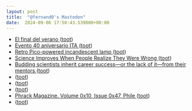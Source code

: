 ```yaml
---
layout: post
title:  "@fernand0's Mastodon"
date:  2024-09-06 17:50:43.539000+00:00
---
```

*  [El final del verano ](https://avecesunafoto.wordpress.com/2024/09/06/el-final-del-verano-4) ([toot](https://mastodon.social/@fernand0/113091873573243847))
*  [Evento 40 aniversario ITA ](https://www.ita.es/evento/evento-40-aniversario-ita) ([toot](https://mastodon.social/@fernand0/113091737378516259))
*  [Retro Pico-powered incandescent lamp   ](https://www.raspberrypi.com/news/retro-pico-powered-incandescent-lamp/) ([toot](https://mastodon.social/@fernand0/113091508239345640))
*  [Science Improves When People Realize They Were Wrong ](https://www.scientificamerican.com/article/science-improves-when-people-realize-they-were-wrong) ([toot](https://mastodon.social/@fernand0/113091384553339840))
*  [Budding scientists inherit career success—or the lack of it—from their mentors   ](https://www.science.org/content/article/budding-scientists-inherit-career-success-or-lack-it-their-mentors) ([toot](https://mastodon.social/@fernand0/113090981856871355))
*  [ ](https://mastodon.social/users/fernand0/statuses/113090817117520026/activity) ([toot](https://mastodon.social/users/fernand0/statuses/113090817117520026/activity))
*  [ ](https://mastodon.social/users/fernand0/statuses/113090543342793609/activity) ([toot](https://mastodon.social/users/fernand0/statuses/113090543342793609/activity))
*  [ ](https://social.politicaconciencia.org/@Argos_DeCore) ([toot](https://mastodon.social/@fernand0/113090543052939431))
*  [Phrack Magazine. Volume 0x10, Issue 0x47, Phile  ](https://mastodon.social/tags/0x01) ([toot](https://mastodon.social/@fernand0/113090455911105370))
*  [ ](https://mastodon.social/users/fernand0/statuses/113090157879435543/activity) ([toot](https://mastodon.social/users/fernand0/statuses/113090157879435543/activity))
